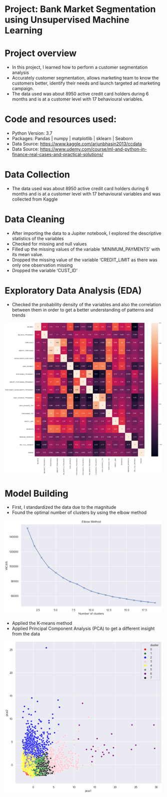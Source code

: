 # Project: Bank Market Segmentation using Unsupervised Machine Learning

# Project overview
* In this project, I learned how to perform a customer segmentation analysis 
* Accurately customer segmentation, allows marketing team to know the customers better, identify their needs and launch targeted ad marketing campaign.
* The data used was about 8950 active credit card holders during 6 months and is at a customer level with 17 behavioural variables.

# Code and resources used:
* Python Version: 3.7
* Packages: Pandas | numpy | matplotlib | sklearn | Seaborn
* Data Source: https://www.kaggle.com/arjunbhasin2013/ccdata
* Data Source: https://www.udemy.com/course/ml-and-python-in-finance-real-cases-and-practical-solutions/

# Data Collection
* The data used was about 8950 active credit card holders during 6 months and is at a customer level with 17 behavioural variables and was collected from Kaggle

# Data Cleaning
* After importing the data to a Jupiter notebook, I explored the descriptive statistics of the variables
* Checked for missing and null values
* Filled up the missing values of the variable ‘MINIMUM_PAYMENTS’ with its mean value.
* Dropped the missing value of the variable ‘CREDIT_LIMIT as there was only one observation missing
* Dropped the variable ‘CUST_ID’

# Exploratory Data Analysis (EDA)
* Checked the probability density of the variables and also the correlation between them in order to get a better understanding of patterns and trends 

![](https://github.com/LeonardoGiroldo/Bank_Marketing_Segmentation/blob/main/Image1.png)

# Model Building
* First, I standardized the data due to the magnitude
* Found the optimal number of clusters by using the elbow method

![](https://github.com/LeonardoGiroldo/Bank_Marketing_Segmentation/blob/main/Image2-Elbow.png)

* Applied the K-means method
* Applied Principal Component Analysis (PCA) to get a different insight from the data

![](https://github.com/LeonardoGiroldo/Bank_Marketing_Segmentation/blob/main/Image3-PCA.png)





